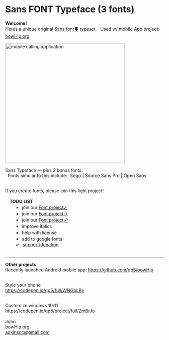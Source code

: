 # Sans FONT Typeface (3 fonts)
<b>Welcome!</b> <br>
Heres a unique original <a href="https://github.com/qp5/FONT/raw/main/FONT.zip">Sans font🡇</a> typeset.   Used w/ mobile App project: <a target="_blank" href="https://bowHip.org">bowHip.org</a><br>

<a href="https://bowhip.org"><img style="height: 380px; margin-bottom:-0px; margin-top:0px;" src="https://bowhip.org/img/font_thumb_publisher.png" alt="mobile calling application"></a> 

Sans Typeface — plus 2 bonus fonts.<br>
  Fonts simular to this include:  Sego | Source Sans Pro | Open Sans<br><br>

If you create fonts, please join this light project! <br><br>
  <b>TODO LIST</b><br> 
    ￭  join our <a href="mailto: support@bowhip.org">Font project➚</a><br>
    ￭  join our <a href="mailto: support@bowhip.org">Font project→</a><br>
    ￭  join our <a href="mailto: support@bowhip.org">Font project☍</a><br>
    ￭  improve italics<br>
    ￭  help with license<br>
    ￭  add to google fonts<br>
    <b>✓</b>  <a href="https://bowHip.org/support_sponsor_Font_project.html">support/donation</a><br><br>

   
____________________________________________________________
<b>Other projects</b><br>
Recently launched Android mobile app:  https://github.com/qp5/bowHip<br><br>

Style your phone<br>
https://codepen.io/qp5/full/WNGbLBy<br><br>

Customize windows 10/11<br>
https://codepen.io/qp5/project/full/ZmBrJo<br><br>
John<br>
bowHip.org <br>
adkinscc@gmail.com
